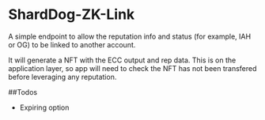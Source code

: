 # ShardDog-ZK-Link

A simple endpoint to allow the reputation info and status (for example, IAH or OG) to be linked to another account.

It will generate a NFT with the ECC output and rep data.  This is on the application layer, so app will need to check the NFT has not been transfered before leveraging any reputation.


##Todos
* Expiring option
